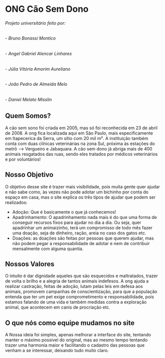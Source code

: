 # ONG Cão Sem Dono

###### Projeto universitário feito por:
###### - Bruno Bonassi Montico
###### - Angel Gabriel Alencar Linhares
###### - Júlia Vitória Amorim Aureliano
###### - João Pedro de Almeida Melo
###### - Daniel Melato Misslin

## Quem Somos?
A cão sem sono foi criada em 2005, mas só foi reconhecida em 23 de abril de 2008. A ong fica localizada aqui em São Paulo, mais especificamente em Itapecerica da Serra, um sítio com 20 mil m².
A instituição também conta com duas clínicas veterinárias na zona Sul, próxima às estações do metrô --> Vergueiro e Jabaquara.
A cão sem dono já abriga mais de 400 animais resgatados das ruas, sendo eles tratados por médicos veterinários e por voluntários!

## Nosso Objetivo
O objetivo desse site é trazer mais visibilidade, pois muita gente quer ajudar e não sabe como, às vezes não pode adotar um bichinho por conta do espaço em casa, mas o site explica os três tipos de ajudar que podem ser realizados:

- Adoção: Que é basicamente o que já conhecemos!
- Apadrinhamento: O apadrinhamento nada mais é do que uma forma de conseguir recursos fixos para ajudar no dia a dia. Ou seja, quer apadrinhar um animaizinho, terá um compromisso de todo mês fazer uma doação, seja de dinheiro, ração, areia no caso dos gatos etc.
- Doações: as doações são feitas por pessoas que querem ajudar, mas não podem pegar a  responsabilidade de adotar e nem de contribuir mensalmente com alguma quantia.

## Nossos Valores
O intuito é dar dignidade aqueles que são esquecidos e maltratados, trazer de volta o brilho e a alegria de tantos animais indefesos.
A ong ajuda a realizar castração, feitas de adoção, lutam pelas leis em defesa aos animais, promovem campanhas de conscientização, para que a população entenda que ter um pet exige comprometimento e responsabilidade, pois estamos falando de uma vida e também medidas contra  a exploração animal, que acontecem em canis de procriação etc.

## O que nós como equipe mudamos no site
A Nossa ideia foi simples, apenas melhorar a interface do site, tentando manter o máximo possível do original, mas ao mesmo tempo tentando trazer uma harmonia maior e facilitando o cadastro das pessoas que venham a se interessar, deixando tudo muito claro.
